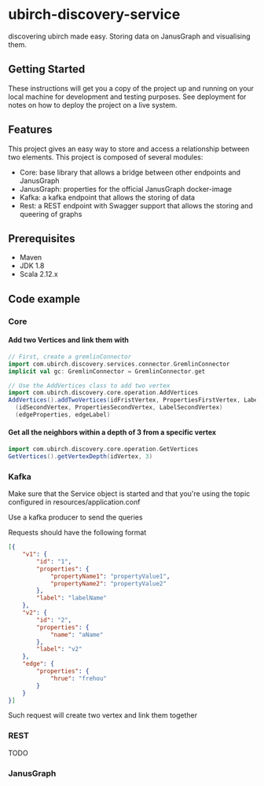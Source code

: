 # ubirch-discovery-service
discovering ubirch made easy. Storing data on JanusGraph and visualising them.

## Getting Started
These instructions will get you a copy of the project up and running on your local machine for development and testing
purposes. See deployment for notes on how to deploy the project on a live system.

## Features
This project gives an easy way to store and access a relationship between two elements. This project is composed
of several modules:
* Core: base library that allows a bridge between other endpoints and JanusGraph
* JanusGraph: properties for the official JanusGraph docker-image
* Kafka: a kafka endpoint that allows the storing of data
* Rest: a REST endpoint with Swagger support that allows the storing and queering of graphs

## Prerequisites
* Maven
* JDK 1.8
* Scala 2.12.x

## Code example
### Core
#### Add two Vertices and link them with
```scala
// First, create a gremlinConnector 
import com.ubirch.discovery.services.connector.GremlinConnector
implicit val gc: GremlinConnector = GremlinConnector.get

// Use the AddVertices class to add two vertex
import com.ubirch.discovery.core.operation.AddVertices
AddVertices().addTwoVertices(idFristVertex, PropertiesFirstVertex, LabelFirstVertex)
  (idSecondVertex, PropertiesSecondVertex, LabelSecondVertex)
  (edgeProperties, edgeLabel)
```

#### Get all the neighbors within a depth of 3 from a specific vertex
```scala
import com.ubirch.discovery.core.operation.GetVertices
GetVertices().getVertexDepth(idVertex, 3)
```

### Kafka
Make sure that the Service object is started and that you're using the topic configured in resources/application.conf

Use a kafka producer to send the queries

Requests should have the following format
```json
[{
	"v1": {
		"id": "1",
		"properties": {
			"propertyName1": "propertyValue1",
			"propertyName2": "propertyValue2"
		},
		"label": "labelName"
	},
	"v2": {
		"id": "2",
		"properties": {
			"name": "aName"
		},
		"label": "v2"
	},
	"edge": {
		"properties": {
			"hrue": "frehou"
		}
	}
}]
```
Such request will create two vertex and link them together

### REST
TODO

### JanusGraph
